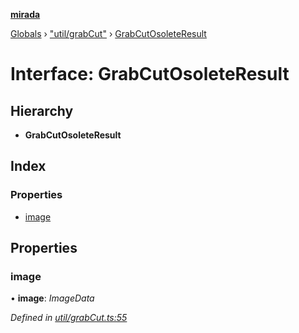 **[mirada](../README.md)**

[Globals](../README.md) › ["util/grabCut"](../modules/_util_grabcut_.md) › [GrabCutOsoleteResult](_util_grabcut_.grabcutosoleteresult.md)

# Interface: GrabCutOsoleteResult

## Hierarchy

* **GrabCutOsoleteResult**

## Index

### Properties

* [image](_util_grabcut_.grabcutosoleteresult.md#image)

## Properties

###  image

• **image**: *ImageData*

*Defined in [util/grabCut.ts:55](https://github.com/cancerberoSgx/mirada/blob/f2ba50d/mirada/src/util/grabCut.ts#L55)*
